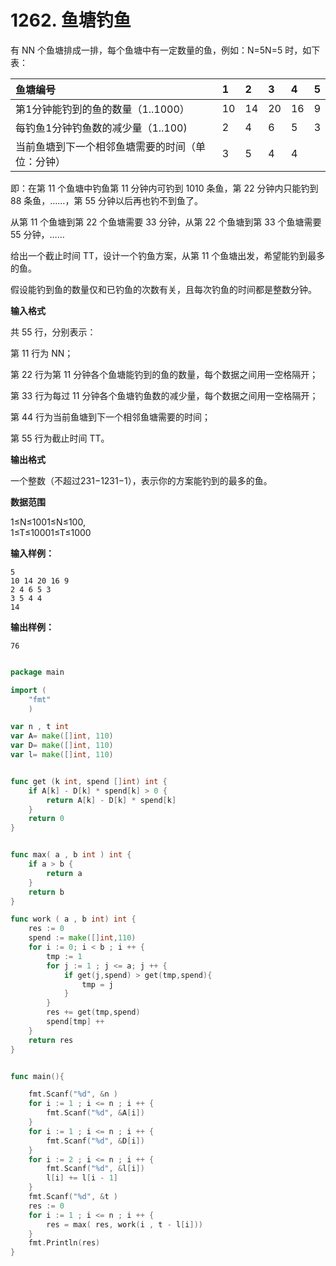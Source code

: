 # 1262. 鱼塘钓鱼



有 NN 个鱼塘排成一排，每个鱼塘中有一定数量的鱼，例如：N=5N=5 时，如下表：

| 鱼塘编号 | 1 | 2 | 3 | 4 | 5 |
| :--- | :--- | :--- | :--- | :--- | :--- |
| 第1分钟能钓到的鱼的数量（1..1000） | 10 | 14 | 20 | 16 | 9 |
| 每钓鱼1分钟钓鱼数的减少量（1..100\) | 2 | 4 | 6 | 5 | 3 |
| 当前鱼塘到下一个相邻鱼塘需要的时间（单位：分钟） | 3 | 5 | 4 | 4 |  |

即：在第 11 个鱼塘中钓鱼第 11 分钟内可钓到 1010 条鱼，第 22 分钟内只能钓到 88 条鱼，……，第 55 分钟以后再也钓不到鱼了。

从第 11 个鱼塘到第 22 个鱼塘需要 33 分钟，从第 22 个鱼塘到第 33 个鱼塘需要 55 分钟，……

给出一个截止时间 TT，设计一个钓鱼方案，从第 11 个鱼塘出发，希望能钓到最多的鱼。

假设能钓到鱼的数量仅和已钓鱼的次数有关，且每次钓鱼的时间都是整数分钟。

**输入格式**

共 55 行，分别表示：

第 11 行为 NN；

第 22 行为第 11 分钟各个鱼塘能钓到的鱼的数量，每个数据之间用一空格隔开；

第 33 行为每过 11 分钟各个鱼塘钓鱼数的减少量，每个数据之间用一空格隔开；

第 44 行为当前鱼塘到下一个相邻鱼塘需要的时间；

第 55 行为截止时间 TT。

**输出格式**

一个整数（不超过231−1231−1），表示你的方案能钓到的最多的鱼。

**数据范围**

1≤N≤1001≤N≤100,  
1≤T≤10001≤T≤1000

**输入样例：**

```text
5
10 14 20 16 9
2 4 6 5 3
3 5 4 4
14
```

**输出样例：**

```text
76
```

```go

package main 

import (
    "fmt"
    )

var n , t int 
var A= make([]int, 110)
var D= make([]int, 110)
var l= make([]int, 110)


func get (k int, spend []int) int {
    if A[k] - D[k] * spend[k] > 0 {
        return A[k] - D[k] * spend[k] 
    }
    return 0
}


func max( a , b int ) int {
    if a > b {
        return a
    }
    return b
}

func work ( a , b int) int {
    res := 0 
    spend := make([]int,110)
    for i := 0; i < b ; i ++ {
        tmp := 1
        for j := 1 ; j <= a; j ++ {
            if get(j,spend) > get(tmp,spend){
                tmp = j
            }
        }
        res += get(tmp,spend)
        spend[tmp] ++
    }
    return res
}


func main(){

    fmt.Scanf("%d", &n )
    for i := 1 ; i <= n ; i ++ {
        fmt.Scanf("%d", &A[i])
    }
    for i := 1 ; i <= n ; i ++ {
        fmt.Scanf("%d", &D[i])
    }
    for i := 2 ; i <= n ; i ++ {
        fmt.Scanf("%d", &l[i])
        l[i] += l[i - 1]
    } 
    fmt.Scanf("%d", &t )
    res := 0
    for i := 1 ; i <= n ; i ++ {
        res = max( res, work(i , t - l[i]))
    }
    fmt.Println(res)
}
```

